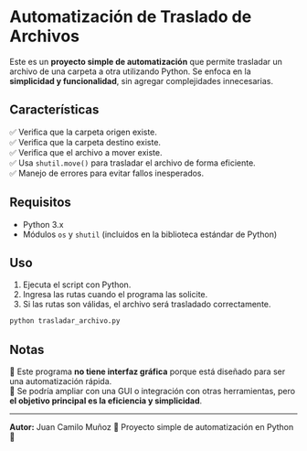# Automatización de Traslado de Archivos

Este es un **proyecto simple de automatización** que permite trasladar un archivo de una carpeta a otra utilizando Python. Se enfoca en la **simplicidad y funcionalidad**, sin agregar complejidades innecesarias.

## Características
✅ Verifica que la carpeta origen existe.  
✅ Verifica que la carpeta destino existe.  
✅ Verifica que el archivo a mover existe.  
✅ Usa `shutil.move()` para trasladar el archivo de forma eficiente.  
✅ Manejo de errores para evitar fallos inesperados.  

## Requisitos
- Python 3.x
- Módulos `os` y `shutil` (incluidos en la biblioteca estándar de Python)

## Uso
1. Ejecuta el script con Python.
2. Ingresa las rutas cuando el programa las solicite.
3. Si las rutas son válidas, el archivo será trasladado correctamente.

```sh
python trasladar_archivo.py
```

## Notas
🔹 Este programa **no tiene interfaz gráfica** porque está diseñado para ser una automatización rápida.  
🔹 Se podría ampliar con una GUI o integración con otras herramientas, pero **el objetivo principal es la eficiencia y simplicidad**.  

---
**Autor:** Juan Camilo Muñoz 
📌 Proyecto simple de automatización en Python 🚀

